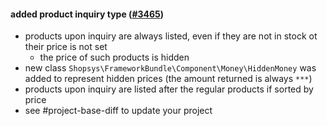 #### added product inquiry type ([#3465](https://github.com/shopsys/shopsys/pull/3465))

- products upon inquiry are always listed, even if they are not in stock ot their price is not set
    - the price of such products is hidden
- new class `Shopsys\FrameworkBundle\Component\Money\HiddenMoney` was added to represent hidden prices (the amount returned is always `***`)
- products upon inquiry are listed after the regular products if sorted by price
- see #project-base-diff to update your project

